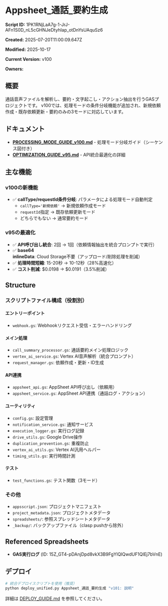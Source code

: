 # Appsheet_通話_要約生成

**Script ID:** 1PK1RNjLaA7g-1-JrJ-AFn1S0D_nL5cGHNJeDtyhIap_otDnYsUAquSz6

**Created:** 2025-07-20T11:00:09.647Z

**Modified:** 2025-10-17

**Current Version:** v100

**Owners:** 

## 概要

通話音声ファイルを解析し、要約・文字起こし・アクション抽出を行うGASプロジェクトです。
v100では、処理モードの条件分岐機能が追加され、新規依頼作成・既存依頼更新・要約のみの3モードに対応しています。

## ドキュメント

- **[PROCESSING_MODE_GUIDE_v100.md](./PROCESSING_MODE_GUIDE_v100.md)** - 処理モード分岐ガイド（シーケンス図付き）
- **[OPTIMIZATION_GUIDE_v95.md](./OPTIMIZATION_GUIDE_v95.md)** - API統合最適化の詳細

## 主な機能

### v100の新機能

- ✅ **callType/requestId条件分岐**: パラメータによる処理モード自動判定
  - `callType='新規依頼'` → 新規依頼作成モード
  - `requestId`指定 → 既存依頼更新モード
  - どちらでもない → 通常要約モード

### v95の最適化

- ✅ **API呼び出し統合**: 2回 → 1回（依頼情報抽出を統合プロンプトで実行）
- ✅ **base64 inlineData**: Cloud Storage不要（アップロード/削除処理を削減）
- ✅ **処理時間短縮**: 15-20秒 → 10-12秒（28%高速化）
- ✅ **コスト削減**: $0.0198 → $0.0191（3.5%削減）

## Structure

### スクリプトファイル構成（役割別）

#### エントリーポイント
- `webhook.gs`: Webhookリクエスト受信・エラーハンドリング

#### メイン処理
- `call_summary_processor.gs`: 通話要約メイン処理ロジック
- `vertex_ai_service.gs`: Vertex AI音声解析（統合プロンプト）
- `request_manager.gs`: 依頼作成・更新・ID生成

#### API連携
- `appsheet_api.gs`: AppSheet API呼び出し（依頼用）
- `appsheet_service.gs`: AppSheet API連携（通話ログ・アクション）

#### ユーティリティ
- `config.gs`: 設定管理
- `notification_service.gs`: 通知サービス
- `execution_logger.gs`: 実行ログ記録
- `drive_utils.gs`: Google Drive操作
- `duplication_prevention.gs`: 重複防止
- `vertex_ai_utils.gs`: Vertex AI汎用ヘルパー
- `timing_utils.gs`: 実行時間計測

#### テスト
- `test_functions.gs`: テスト関数（3モード）

### その他
- `appsscript.json`: プロジェクトマニフェスト
- `project_metadata.json`: プロジェクトメタデータ
- `spreadsheets/`: 参照スプレッドシートメタデータ
- `_backup/`: バックアップファイル（clasp pushから除外）

## Referenced Spreadsheets

- **GAS実行ログ** (ID: 15Z_GT4-pDAnjDpd8vkX3B9FgYlQIQwdUF1QIEj7bVnE)

## デプロイ

```bash
# 統合デプロイスクリプトを使用（推奨）
python deploy_unified.py Appsheet_通話_要約生成 "v101: 説明"
```

詳細は [DEPLOY_GUIDE.md](../../DEPLOY_GUIDE.md) を参照してください。
